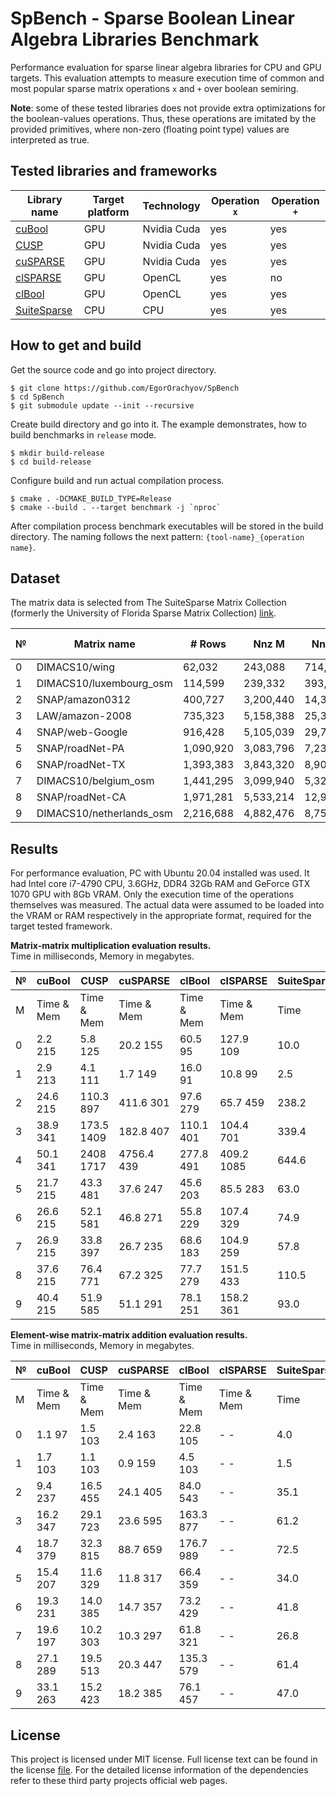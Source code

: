 # SpBench - Sparse Boolean Linear Algebra Libraries Benchmark 

Performance evaluation for sparse linear algebra libraries for CPU and GPU targets.
This evaluation attempts to measure execution time of common and most
popular sparse matrix operations `x` and `+` over boolean semiring. 

**Note**: some of these tested libraries does not provide extra optimizations
for the boolean-values operations. Thus, these operations are imitated by 
the provided primitives, where non-zero (floating point type) values are interpreted as true.

## Tested libraries and frameworks

| Library name                                                                    | Target platform | Technology   | Operation `x` | Operation `+` |
|---                                                                              |---              |---           |---            |---            | 
| [cuBool     ](https://github.com/JetBrains-Research/cuBool)                     | GPU             | Nvidia Cuda  | yes           | yes           |
| [CUSP       ](https://github.com/cusplibrary/cusplibrary)                       | GPU             | Nvidia Cuda  | yes           | yes           |
| [cuSPARSE   ](https://docs.nvidia.com/cuda/cusparse/index.html)                 | GPU             | Nvidia Cuda  | yes           | yes           |
| [clSPARSE   ](https://github.com/clMathLibraries/clSPARSE)                      | GPU             | OpenCL       | yes           | no            |
| [clBool     ](https://github.com/mkarpenkospb/sparse_boolean_matrix_operations) | GPU             | OpenCL       | yes           | yes           | 
| [SuiteSparse](https://github.com/DrTimothyAldenDavis/SuiteSparse)               | CPU             | CPU          | yes           | yes           |

## How to get and build

Get the source code and go into project directory.

```shell script
$ git clone https://github.com/EgorOrachyov/SpBench
$ cd SpBench
$ git submodule update --init --recursive
```

Create build directory and go into it.
The example demonstrates, how to build benchmarks in `release` mode. 

```shell script
$ mkdir build-release
$ cd build-release
```

Configure build and run actual compilation process.

```shell script
$ cmake . -DCMAKE_BUILD_TYPE=Release
$ cmake --build . --target benchmark -j `nproc`
```

After compilation process benchmark executables 
will be stored in the build directory. The naming follows the next
pattern: `{tool-name}_{operation name}`.

## Dataset

The matrix data is selected from The SuiteSparse Matrix Collection 
(formerly the University of Florida Sparse Matrix Collection) 
[link](https://sparse.tamu.edu).

| №  | Matrix name              | # Rows      | Nnz M       | Nnz M^2     | Nnz M + M^2   |
|--- |---                       |---          |---          |---          |---            |
| 0  | DIMACS10/wing		    | 62,032      | 243,088     | 714,200     | 917,178       |
| 1  | DIMACS10/luxembourg_osm  | 114,599     | 239,332     | 393,261     | 632,185       |
| 2  | SNAP/amazon0312          | 400,727     | 3,200,440   | 14,390,544  | 14,968,909    |
| 3  | LAW/amazon-2008          | 735,323     | 5,158,388   | 25,366,745  | 26,402,678    |
| 4  | SNAP/web-Google          | 916,428     | 5,105,039   | 29,710,164  | 30,811,855    |
| 5  | SNAP/roadNet-PA          | 1,090,920   | 3,083,796   | 7,238,920   | 9,931,528     |
| 6  | SNAP/roadNet-TX	        | 1,393,383   | 3,843,320   | 8,903,897   | 12,264,987    |
| 7  | DIMACS10/belgium_osm     | 1,441,295   | 3,099,940   | 5,323,073   | 8,408,599     |
| 8  | SNAP/roadNet-CA	        | 1,971,281   | 5,533,214   | 12,908,450  | 17,743,342    |
| 9  | DIMACS10/netherlands_osm | 2,216,688   | 4,882,476   | 8,755,758   | 13,626,132    |

## Results

For performance evaluation, PC with Ubuntu 20.04 installed was used. 
It had Intel core i7-4790 CPU, 3.6GHz, DDR4 32Gb RAM and GeForce GTX 1070 GPU with 8Gb VRAM.
Only the execution time of the operations themselves was measured.
The actual data were assumed to be loaded into the VRAM or RAM respectively in the appropriate format, 
required for the target tested framework.

**Matrix-matrix multiplication evaluation results.**  
Time in milliseconds, Memory in megabytes.

| №  | cuBool     | CUSP       | cuSPARSE   | clBool     | clSPARSE   | SuiteSparse |
|--- |---         |---         |---         |---         |---         |---          |
| M  | Time & Mem | Time & Mem | Time & Mem | Time & Mem | Time & Mem | Time        |
| 0  | 2.2 215    | 5.8 125    | 20.2 155   | 60.5 95    | 127.9 109  | 10.0        |
| 1  | 2.9 213    | 4.1 111    | 1.7 149    | 16.0 91    | 10.8 99    | 2.5         |
| 2  | 24.6 215   | 110.3 897  | 411.6 301  | 97.6 279   | 65.7 459   | 238.2       |
| 3  | 38.9 341   | 173.5 1409 | 182.8 407  | 110.1 401  | 104.4 701  | 339.4       |
| 4  | 50.1 341   | 2408 1717  | 4756.4 439 | 277.8 491  | 409.2 1085 | 644.6       |
| 5  | 21.7 215   | 43.3 481   | 37.6 247   | 45.6 203   | 85.5 283   | 63.0        |
| 6  | 26.6 215   | 52.1 581   | 46.8 271   | 55.8 229   | 107.4 329  | 74.9        |
| 7  | 26.9 215   | 33.8 397   | 26.7 235   | 68.6 183   | 104.9 259  | 57.8        |
| 8  | 37.6 215   | 76.4 771   | 67.2 325   | 77.7 279   | 151.5 433  | 110.5       |
| 9  | 40.4 215   | 51.9 585   | 51.1 291   | 78.1 251   | 158.2 361  | 93.0        |

**Element-wise matrix-matrix addition evaluation results.**  
Time in milliseconds, Memory in megabytes.

| №  | cuBool     | CUSP       | cuSPARSE   | clBool     | clSPARSE   | SuiteSparse |
|--- |---         |---         |---         |---         |---         |---          |
| M  | Time & Mem | Time & Mem | Time & Mem | Time & Mem | Time & Mem | Time        |
| 0  | 1.1 97     | 1.5 103    | 2.4 163    | 22.8 105   | - -        | 4.0         |
| 1  | 1.7 103    | 1.1 103    | 0.9 159    | 4.5 103    | - -        | 1.5         |
| 2  | 9.4 237    | 16.5 455   | 24.1 405   | 84.0 543   | - -        | 35.1        |
| 3  | 16.2 347   | 29.1 723   | 23.6 595   | 163.3 877  | - -        | 61.2        |
| 4  | 18.7 379   | 32.3 815   | 88.7 659   | 176.7 989  | - -        | 72.5        | 
| 5  | 15.4 207   | 11.6 329   | 11.8 317   | 66.4 359   | - -        | 34.0        |
| 6  | 19.3 231   | 14.0 385   | 14.7 357   | 73.2 429   | - -        | 41.8        |
| 7  | 19.6 197   | 10.2 303   | 10.3 297   | 61.8 321   | - -        | 26.8        |
| 8  | 27.1 289   | 19.5 513   | 20.3 447   | 135.3 579  | - -        | 61.4        |
| 9  | 33.1 263   | 15.2 423   | 18.2 385   | 76.1 457   | - -        | 47.0        | 

## License

This project is licensed under MIT license. Full license text can be found in the license 
[file](https://github.com/EgorOrachyov/SpBench/blob/master/LICENSE.md). 
For the detailed license information of the dependencies refer to these third party projects official web pages.
